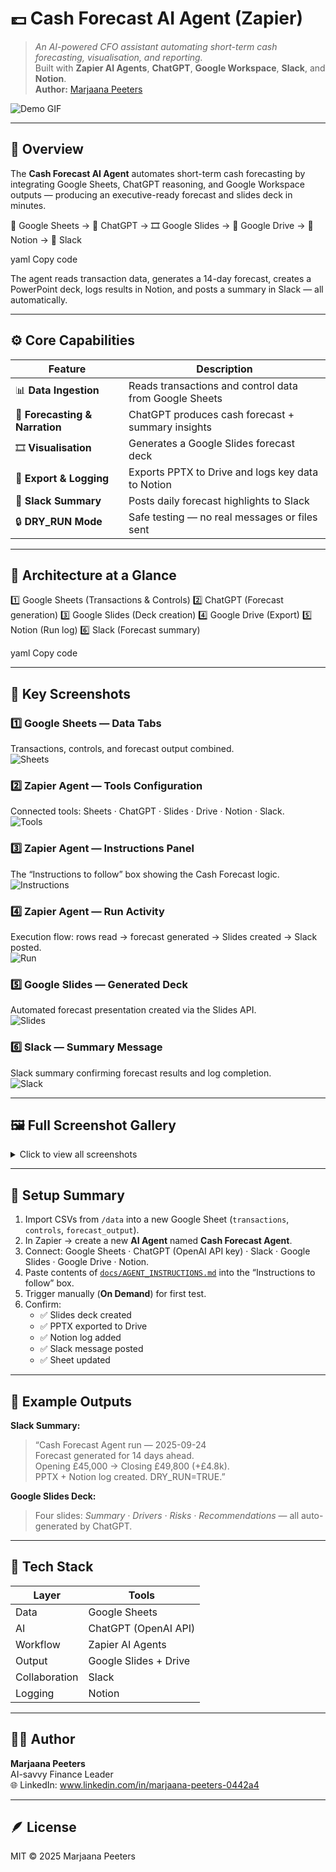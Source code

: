 # 💷 Cash Forecast AI Agent (Zapier)

> _An AI-powered CFO assistant automating short-term cash forecasting, visualisation, and reporting._  
> Built with **Zapier AI Agents**, **ChatGPT**, **Google Workspace**, **Slack**, and **Notion**.  
> **Author:** [Marjaana Peeters](https://github.com/)  

![Demo GIF](docs/demo.gif)

---

## 🧭 Overview

The **Cash Forecast AI Agent** automates short-term cash forecasting by integrating Google Sheets, ChatGPT reasoning, and Google Workspace outputs — producing an executive-ready forecast and slides deck in minutes.

🧮 Google Sheets → 🤖 ChatGPT → 🎞️ Google Slides → 💾 Google Drive → 🧱 Notion → 💬 Slack

yaml
Copy code

The agent reads transaction data, generates a 14-day forecast, creates a PowerPoint deck, logs results in Notion, and posts a summary in Slack — all automatically.

---

## ⚙️ Core Capabilities

| Feature | Description |
|----------|-------------|
| 📊 **Data Ingestion** | Reads transactions and control data from Google Sheets |
| 🧠 **Forecasting & Narration** | ChatGPT produces cash forecast + summary insights |
| 🎞️ **Visualisation** | Generates a Google Slides forecast deck |
| 💾 **Export & Logging** | Exports PPTX to Drive and logs key data to Notion |
| 💬 **Slack Summary** | Posts daily forecast highlights to Slack |
| 🔒 **DRY_RUN Mode** | Safe testing — no real messages or files sent |

---

## 🧩 Architecture at a Glance

1️⃣ Google Sheets (Transactions & Controls)
2️⃣ ChatGPT (Forecast generation)
3️⃣ Google Slides (Deck creation)
4️⃣ Google Drive (Export)
5️⃣ Notion (Run log)
6️⃣ Slack (Forecast summary)

yaml
Copy code

---

## 📸 Key Screenshots

### 1️⃣ Google Sheets — Data Tabs  
Transactions, controls, and forecast output combined.  
![Sheets](docs/screenshots/01-sheets-transactions.png?raw=true)

### 2️⃣ Zapier Agent — Tools Configuration  
Connected tools: Sheets · ChatGPT · Slides · Drive · Notion · Slack.  
![Tools](docs/screenshots/02-agent-tools.png?raw=true)

### 3️⃣ Zapier Agent — Instructions Panel  
The “Instructions to follow” box showing the Cash Forecast logic.  
![Instructions](docs/screenshots/04-instructions-panel.png?raw=true)

### 4️⃣ Zapier Agent — Run Activity  
Execution flow: rows read → forecast generated → Slides created → Slack posted.  
![Run](docs/screenshots/05-test-run.png?raw=true)

### 5️⃣ Google Slides — Generated Deck  
Automated forecast presentation created via the Slides API.  
![Slides](docs/screenshots/08-slides-presentation.png?raw=true)

### 6️⃣ Slack — Summary Message  
Slack summary confirming forecast results and log completion.  
![Slack](docs/screenshots/10-slack-summary.png?raw=true)

---

## 🖼️ Full Screenshot Gallery

<details>
<summary>Click to view all screenshots</summary>

| Step | Screenshot |
|------|-------------|
| Agent Trigger | ![Trigger](docs/screenshots/03-agent-trigger.png?raw=true) |
| Gmail Draft (optional) | ![Gmail](docs/screenshots/06-gmail-draft.png?raw=true) |
| Drive Export | ![Drive](docs/screenshots/07-drive-export.png?raw=true) |
| Notion Log | ![Notion](docs/screenshots/09-notion-log.png?raw=true) |

</details>

---

## 🧾 Setup Summary

1. Import CSVs from `/data` into a new Google Sheet (`transactions`, `controls`, `forecast_output`).  
2. In Zapier → create a new **AI Agent** named **Cash Forecast Agent**.  
3. Connect: Google Sheets · ChatGPT (OpenAI API key) · Slack · Google Slides · Google Drive · Notion.  
4. Paste contents of [`docs/AGENT_INSTRUCTIONS.md`](docs/AGENT_INSTRUCTIONS.md) into the “Instructions to follow” box.  
5. Trigger manually (**On Demand**) for first test.  
6. Confirm:
   - ✅ Slides deck created  
   - ✅ PPTX exported to Drive  
   - ✅ Notion log added  
   - ✅ Slack message posted  
   - ✅ Sheet updated  

---

## 💬 Example Outputs

**Slack Summary:**
> “Cash Forecast Agent run — 2025-09-24  
> Forecast generated for 14 days ahead.  
> Opening £45,000 → Closing £49,800 (+£4.8k).  
> PPTX + Notion log created. DRY_RUN=TRUE.”

**Google Slides Deck:**
> Four slides: _Summary · Drivers · Risks · Recommendations_ — all auto-generated by ChatGPT.

---

## 🧰 Tech Stack

| Layer | Tools |
|--------|-------|
| Data | Google Sheets |
| AI | ChatGPT (OpenAI API) |
| Workflow | Zapier AI Agents |
| Output | Google Slides + Drive |
| Collaboration | Slack |
| Logging | Notion |

---

## 👩‍💼 Author

**Marjaana Peeters**  
AI-savvy Finance Leader  
🌐 LinkedIn: www.linkedin.com/in/marjaana-peeters-0442a4  

---

## 🪶 License

MIT © 2025 Marjaana Peeters
